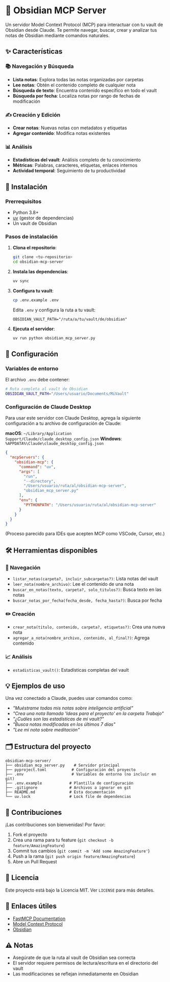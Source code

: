 # 🧠 Obsidian MCP Server

Un servidor Model Context Protocol (MCP) para interactuar con tu vault de Obsidian desde Claude. Te permite navegar, buscar, crear y analizar tus notas de Obsidian mediante comandos naturales.

## ✨ Características

### 📚 Navegación y Búsqueda
- **Lista notas**: Explora todas las notas organizadas por carpetas
- **Lee notas**: Obtén el contenido completo de cualquier nota
- **Búsqueda de texto**: Encuentra contenido específico en todo el vault
- **Búsqueda por fecha**: Localiza notas por rango de fechas de modificación

### ✍️ Creación y Edición
- **Crear notas**: Nuevas notas con metadatos y etiquetas
- **Agregar contenido**: Modifica notas existentes

### 📊 Análisis
- **Estadísticas del vault**: Análisis completo de tu conocimiento
- **Métricas**: Palabras, caracteres, etiquetas, enlaces internos
- **Actividad temporal**: Seguimiento de tu productividad

## 🚀 Instalación

### Prerrequisitos
- Python 3.8+
- [uv](https://docs.astral.sh/uv/) (gestor de dependencias)
- Un vault de Obsidian

### Pasos de instalación

1. **Clona el repositorio**:
   ```bash
   git clone <tu-repositorio>
   cd obsidian-mcp-server
   ```

2. **Instala las dependencias**:
   ```bash
   uv sync
   ```

3. **Configura tu vault**:
   ```bash
   cp .env.example .env
   ```
   
   Edita `.env` y configura la ruta a tu vault:
   ```
   OBSIDIAN_VAULT_PATH="/ruta/a/tu/vault/de/obsidian"
   ```

4. **Ejecuta el servidor**:
   ```bash
   uv run python obsidian_mcp_server.py
   ```

## 🔧 Configuración

### Variables de entorno

El archivo `.env` debe contener:

```bash
# Ruta completa al vault de Obsidian
OBSIDIAN_VAULT_PATH="/Users/usuario/Documents/MiVault"
```

### Configuración de Claude Desktop

Para usar este servidor con Claude Desktop, agrega la siguiente configuración a tu archivo de configuración de Claude:

**macOS**: `~/Library/Application Support/Claude/claude_desktop_config.json`
**Windows**: `%APPDATA%\Claude\claude_desktop_config.json`

```json
{
  "mcpServers": {
    "obsidian-mcp": {
      "command": "uv",
      "args": [
        "run",
        "--directory",
        "/Users/usuario/ruta/al/obsidian-mcp-server",
        "obsidian_mcp_server.py"
      ],
      "env": {
        "PYTHONPATH": "/Users/usuario/ruta/al/obsidian-mcp-server"
      }
    }
  }
}
```
(Proceso parecido para IDEs que acepten MCP como VSCode, Cursor, etc.)

## 🛠️ Herramientas disponibles

### 📖 Navegación
- `listar_notas(carpeta?, incluir_subcarpetas?)`: Lista notas del vault
- `leer_nota(nombre_archivo)`: Lee el contenido de una nota
- `buscar_en_notas(texto, carpeta?, solo_titulos?)`: Busca texto en las notas
- `buscar_notas_por_fecha(fecha_desde, fecha_hasta?)`: Busca por fecha

### ✏️ Creación
- `crear_nota(titulo, contenido, carpeta?, etiquetas?)`: Crea una nueva nota
- `agregar_a_nota(nombre_archivo, contenido, al_final?)`: Agrega contenido

### 📈 Análisis
- `estadisticas_vault()`: Estadísticas completas del vault

## 💡 Ejemplos de uso

Una vez conectado a Claude, puedes usar comandos como:

- *"Muéstrame todas mis notas sobre inteligencia artificial"*
- *"Crea una nota llamada 'Ideas para el proyecto' en la carpeta Trabajo"*
- *"¿Cuáles son las estadísticas de mi vault?"*
- *"Busca notas modificadas en los últimos 7 días"*
- *"Lee mi nota sobre meditación"*

## 🗂️ Estructura del proyecto

```
obsidian-mcp-server/
├── obsidian_mcp_server.py    # Servidor principal
├── pyproject.toml           # Configuración del proyecto
├── .env                     # Variables de entorno (no incluir en git)
├── .env.example            # Plantilla de configuración
├── .gitignore              # Archivos a ignorar en git
├── README.md               # Esta documentación
└── uv.lock                 # Lock file de dependencias
```

## 🤝 Contribuciones

¡Las contribuciones son bienvenidas! Por favor:

1. Fork el proyecto
2. Crea una rama para tu feature (`git checkout -b feature/AmazingFeature`)
3. Commit tus cambios (`git commit -m 'Add some AmazingFeature'`)
4. Push a la rama (`git push origin feature/AmazingFeature`)
5. Abre un Pull Request

## 📄 Licencia

Este proyecto está bajo la Licencia MIT. Ver `LICENSE` para más detalles.

## 🔗 Enlaces útiles

- [FastMCP Documentation](https://github.com/jlowin/fastmcp)
- [Model Context Protocol](https://modelcontextprotocol.io/)
- [Obsidian](https://obsidian.md/)

## ⚠️ Notas

- Asegúrate de que la ruta al vault de Obsidian sea correcta
- El servidor requiere permisos de lectura/escritura en el directorio del vault
- Las modificaciones se reflejan inmediatamente en Obsidian

